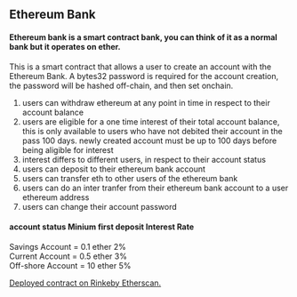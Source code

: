 ## Ethereum Bank
#### Ethereum bank is a smart contract bank, you can think of it as a normal bank but it operates on ether.     

This is a smart contract that allows a user to create an account with the Ethereum Bank. A bytes32 password is required for the account creation, the password will be hashed off-chain, and then set onchain.      
1. users can withdraw ethereum at any point in time in respect to their account balance        
2. users are eligible for a one time interest of their total account balance, this is only available to users who have not debited their account in the pass 100 days. newly created account must be up to 100 days before being aligible for interest       
3. interest differs to different users, in respect to their account status    
4. users can deposit to their ethereum bank account     
5. users can transfer eth to other users of the ethereum bank     
6. users can do an inter tranfer from their ethereum bank account to a user ethereum address     
7. users can change their account password      

#### account status     Minium first deposit     Interest Rate          
Savings Account      =        0.1 ether               2%     
Current Account      =        0.5 ether               3%       
Off-shore Account    =        10 ether                5%       

[Deployed contract on Rinkeby Etherscan.](https://rinkeby.etherscan.io/address/0xFe0c402D5Ef218d6edEde5fFE23e43B71c444CeA "bank")    